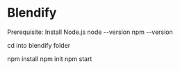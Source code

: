 # Blendify
Prerequisite: Install Node.js
node --version
npm --version

cd into blendify folder

npm install
npm init
npm start
